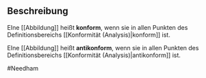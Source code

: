 ## Beschreibung
EIne [[Abbildung]] heißt **konform**, wenn sie in allen Punkten des Definitionsbereichs [[Konformität (Analysis)|konform]] ist.

EIne [[Abbildung]] heißt **antikonform**, wenn sie in allen Punkten des Definitionsbereichs [[Konformität (Analysis)|antikonform]] ist.


#Needham 